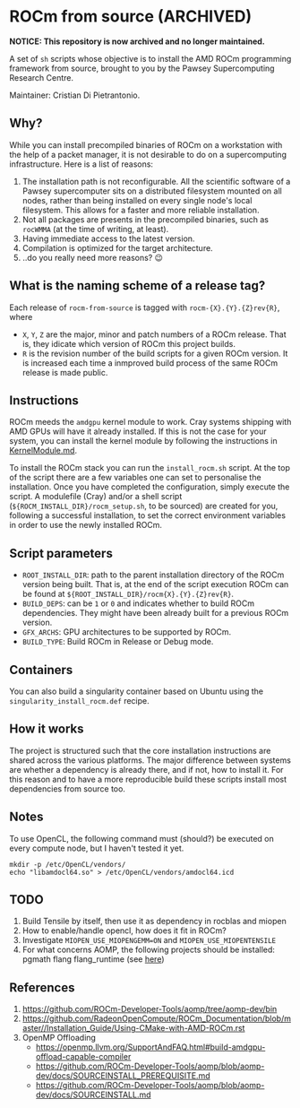 # ROCm from source (ARCHIVED)

**NOTICE: This repository is now archived and no longer maintained.**

A set of `sh` scripts whose objective is to install the AMD ROCm programming framework from source, brought to you by the Pawsey Supercomputing Research Centre.

Maintainer: Cristian Di Pietrantonio.

## Why?

While you can install precompiled binaries of ROCm on a workstation with the help of a packet manager, it is not desirable to do on a supercomputing infrastructure. Here is a list of reasons:

1. The installation path is not reconfigurable. All the scientific software of a Pawsey supercomputer sits on a distributed filesystem mounted on all nodes, rather than being installed on every single node's local filesystem. This allows for a faster and more reliable installation.
2. Not all packages are presents in the precompiled binaries, such as `rocWMMA` (at the time of writing, at least).
3. Having immediate access to the latest version.
4. Compilation is optimized for the target architecture.
5. ..do you really need more reasons? 😉

## What is the naming scheme of a release tag?

Each release of `rocm-from-source` is tagged with `rocm-{X}.{Y}.{Z}rev{R}`, where

- `X`, `Y`, `Z` are the major, minor and patch numbers of a ROCm release. That is, they idicate which version of ROCm this project builds.
- `R` is the revision number of the build scripts for a given ROCm version. It is increased each time a inmproved build process of the same ROCm release is made public.

## Instructions

ROCm meeds the `amdgpu` kernel module to work. Cray systems shipping with AMD GPUs will have it already installed. If this is not the case for your system, you can install the kernel module by following the instructions in [KernelModule.md](docs/KernelModule.md).

To install the ROCm stack you can run the `install_rocm.sh` script. At the top of the script there are a few variables one can set to personalise the installation. Once you have completed the configuration, simply execute the script. A modulefile (Cray) and/or a shell script (`${ROCM_INSTALL_DIR}/rocm_setup.sh`, to be sourced) are created for you, following a successful installation, to set the correct environment variables in order to use the newly installed ROCm.
 
## Script parameters

- `ROOT_INSTALL_DIR`: path to the parent installation directory of the ROCm version being built. That is, at the end of the script execution ROCm can be found at `${ROOT_INSTALL_DIR}/rocm{X}.{Y}.{Z}rev{R}`.
- `BUILD_DEPS`: can be `1` or `0` and indicates whether to build ROCm dependencies. They might have been already built for a previous ROCm version.
- `GFX_ARCHS`: GPU architectures to be supported by ROCm.
- `BUILD_TYPE`: Build ROCm in Release or Debug mode.

## Containers

You can also build a singularity container based on Ubuntu using the `singularity_install_rocm.def` recipe.


## How it works

The project is structured such that the core installation instructions are shared across the various platforms. The major difference between systems are whether a dependency is already there, and if not, how to install it. For this reason and to have a more reproducible build these scripts install most dependencies from source too.


## Notes

To use OpenCL, the following command must (should?) be executed on every compute node, but I haven't tested it yet.

```
mkdir -p /etc/OpenCL/vendors/
echo "libamdocl64.so" > /etc/OpenCL/vendors/amdocl64.icd
```

## TODO

1. Build Tensile by itself, then use it as dependency in rocblas and miopen
2. How to enable/handle opencl, how does it fit in ROCm?
3. Investigate `MIOPEN_USE_MIOPENGEMM=ON` and `MIOPEN_USE_MIOPENTENSILE`
4. For what concerns AOMP, the following projects should be installed: pgmath flang flang_runtime (see [here](https://github.com/ROCm-Developer-Tools/aomp/blob/aomp-dev/bin/build_aomp.sh))


## References

1. https://github.com/ROCm-Developer-Tools/aomp/tree/aomp-dev/bin
2. https://github.com/RadeonOpenCompute/ROCm_Documentation/blob/master//Installation_Guide/Using-CMake-with-AMD-ROCm.rst
3. OpenMP Offloading
    - https://openmp.llvm.org/SupportAndFAQ.html#build-amdgpu-offload-capable-compiler
    - https://github.com/ROCm-Developer-Tools/aomp/blob/aomp-dev/docs/SOURCEINSTALL_PREREQUISITE.md
    - https://github.com/ROCm-Developer-Tools/aomp/blob/aomp-dev/docs/SOURCEINSTALL.md
